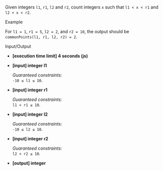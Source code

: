 
Given integers  `l1`,  `r1`,  `l2`  and  `r2`, count integers  `x`  such that  `l1 < x < r1`  and  `l2 < x < r2`.

Example

For  `l1 = 1`,  `r1 = 5`,  `l2 = 2`, and  `r2 = 10`, the output should be  
`commonPoints(l1, r1, l2, r2) = 2`.

Input/Output

-   **[execution time limit] 4 seconds (js)**
    
-   **[input] integer l1**
    
    _Guaranteed constraints:_  
    `-10 ≤ l1 ≤ 10`.
    
-   **[input] integer r1**
    
    _Guaranteed constraints:_  
    `l1 < r1 ≤ 10`.
    
-   **[input] integer l2**
    
    _Guaranteed constraints:_  
    `-10 ≤ l2 ≤ 10`.
    
-   **[input] integer r2**
    
    _Guaranteed constraints:_  
    `l2 < r2 ≤ 10`.
    
-   **[output] integer**